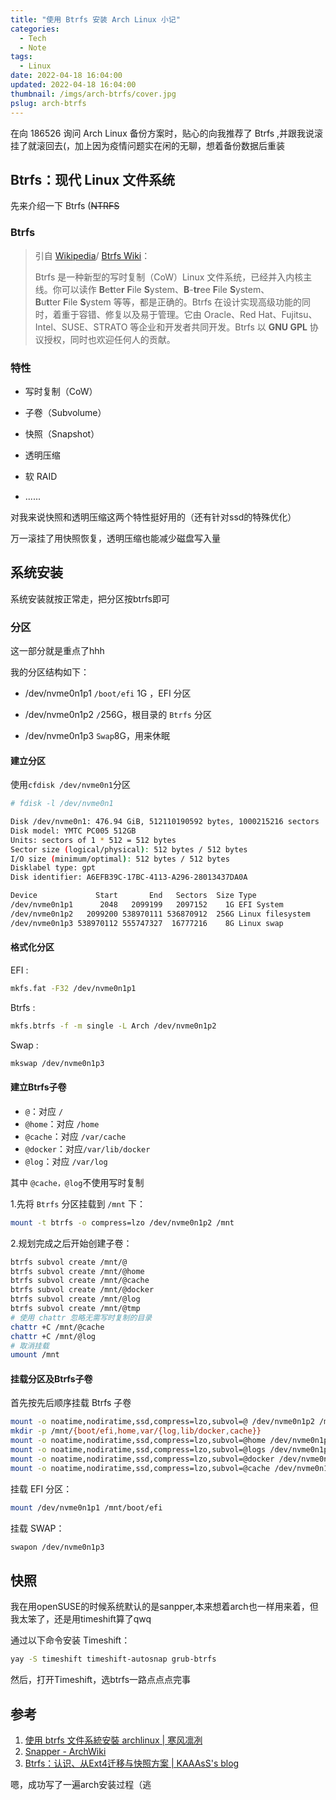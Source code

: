 ```yaml
---
title: "使用 Btrfs 安装 Arch Linux 小记"
categories:
  - Tech
  - Note
tags:
  - Linux
date: 2022-04-18 16:04:00
updated: 2022-04-18 16:04:00
thumbnail: /imgs/arch-btrfs/cover.jpg
pslug: arch-btrfs
---
```

在向 186526 询问 Arch Linux 备份方案时，贴心的向我推荐了 Btrfs ,并跟我说滚挂了就滚回去(，加上因为疫情问题实在闲的无聊，想着备份数据后重装

<!--more-->

## Btrfs：现代 Linux 文件系统

先来介绍一下 Btrfs (~~NTRFS~~

### Btrfs

> 引自 [Wikipedia](https://zh.wikipedia.org/wiki/Btrfs)/ [Btrfs Wiki](https://btrfs.wiki.kernel.org/index.php/Main_Page)：
> 
> Btrfs 是一种新型的写时复制（CoW）Linux 文件系统，已经并入内核主线。你可以读作 **B**e**t**te**r** **F**ile **S**ystem、**B**-**tr**ee **F**ile **S**ystem、**B**u**t**ter **F**ile **S**ystem 等等，都是正确的。Btrfs 在设计实现高级功能的同时，着重于容错、修复以及易于管理。它由 Oracle、Red Hat、Fujitsu、Intel、SUSE、STRATO 等企业和开发者共同开发。Btrfs 以 **GNU GPL** 协议授权，同时也欢迎任何人的贡献。

### 特性

- 写时复制（CoW）

- 子卷（Subvolume）

- 快照（Snapshot）

- 透明压缩

- 软 RAID

- ......

对我来说快照和透明压缩这两个特性挺好用的（还有针对ssd的特殊优化）

万一滚挂了用快照恢复，透明压缩也能减少磁盘写入量

## 系统安装

系统安装就按正常走，把分区按btrfs即可

### 分区

这一部分就是重点了hhh

我的分区结构如下：

- /dev/nvme0n1p1 `/boot/efi` 1G ，EFI 分区

- /dev/nvme0n1p2 `/`256G，根目录的 `Btrfs` 分区

- /dev/nvme0n1p3 `Swap`8G，用来休眠

#### 建立分区

使用`cfdisk /dev/nvme0n1`分区

```bash
# fdisk -l /dev/nvme0n1 

Disk /dev/nvme0n1: 476.94 GiB, 512110190592 bytes, 1000215216 sectors
Disk model: YMTC PC005 512GB                        
Units: sectors of 1 * 512 = 512 bytes
Sector size (logical/physical): 512 bytes / 512 bytes
I/O size (minimum/optimal): 512 bytes / 512 bytes
Disklabel type: gpt
Disk identifier: A6EFB39C-17BC-4113-A296-28013437DA0A

Device             Start       End   Sectors  Size Type
/dev/nvme0n1p1      2048   2099199   2097152    1G EFI System
/dev/nvme0n1p2   2099200 538970111 536870912  256G Linux filesystem
/dev/nvme0n1p3 538970112 555747327  16777216    8G Linux swap

```

#### 格式化分区

EFI :

```bash
mkfs.fat -F32 /dev/nvme0n1p1
```

Btrfs :

```bash
mkfs.btrfs -f -m single -L Arch /dev/nvme0n1p2
```

Swap :

```bash
mkswap /dev/nvme0n1p3
```

#### 建立Btrfs子卷

- `@`：对应 `/`
- `@home`：对应 `/home`
- `@cache`：对应 `/var/cache`
- `@docker`：对应`/var/lib/docker`
- `@log`：对应 `/var/log`

其中 `@cache，@log`不使用写时复制

1.先将 `Btrfs` 分区挂载到 `/mnt` 下：

```bash
mount -t btrfs -o compress=lzo /dev/nvme0n1p2 /mnt
```

2.规划完成之后开始创建子卷：

```bash
btrfs subvol create /mnt/@
btrfs subvol create /mnt/@home
btrfs subvol create /mnt/@cache
btrfs subvol create /mnt/@docker
btrfs subvol create /mnt/@log
btrfs subvol create /mnt/@tmp
# 使用 chattr 忽略无需写时复制的目录
chattr +C /mnt/@cache
chattr +C /mnt/@log
# 取消挂载
umount /mnt
```

#### 挂载分区及Btrfs子卷

首先按先后顺序挂载 Btrfs 子卷

```bash
mount -o noatime,nodiratime,ssd,compress=lzo,subvol=@ /dev/nvme0n1p2 /mnt
mkdir -p /mnt/{boot/efi,home,var/{log,lib/docker,cache}}
mount -o noatime,nodiratime,ssd,compress=lzo,subvol=@home /dev/nvme0n1p2 /mnt/home
mount -o noatime,nodiratime,ssd,compress=lzo,subvol=@logs /dev/nvme0n1p2 /mnt/var/log
mount -o noatime,nodiratime,ssd,compress=lzo,subvol=@docker /dev/nvme0n1p2 /mnt/var/lib/docker
mount -o noatime,nodiratime,ssd,compress=lzo,subvol=@cache /dev/nvme0n1p2 /mnt/var/cache
```

挂载 EFI 分区：

```bash
mount /dev/nvme0n1p1 /mnt/boot/efi
```

挂载 SWAP：

```bash
swapon /dev/nvme0n1p3
```


## 快照
我在用openSUSE的时候系统默认的是sanpper,本来想着arch也一样用来着，但我太笨了，还是用timeshift算了qwq

通过以下命令安装 Timeshift：
```bash
yay -S timeshift timeshift-autosnap grub-btrfs
```
然后，打开Timeshift，选btrfs一路点点点完事

## 参考

1. [使用 btrfs 文件系統安裝 archlinux | 寒风凛冽](https://snowfrs.com/2019/08/10/intall-archlinux-with-btrfs.html)
2. [Snapper - ArchWiki](https://wiki.archlinux.org/title/snapper)
3. [Btrfs：认识、从Ext4迁移与快照方案 | KAAAsS&#039;s blog](https://blog.kaaass.net/archives/1748)



嗯，成功写了一遍arch安装过程（逃